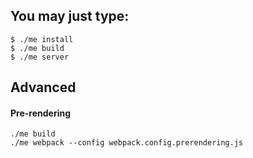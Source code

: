 ## You may just type:

```
$ ./me install
$ ./me build
$ ./me server
```

## Advanced

#### Pre-rendering

```
./me build
./me webpack --config webpack.config.prerendering.js
```

